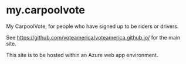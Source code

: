 # my.carpoolvote
My CarpoolVote, for people who have signed up to be riders or drivers.


See 
https://github.com/voteamerica/voteamerica.github.io/ for the main site. 

This site is to be hosted within an Azure web app environment. 

